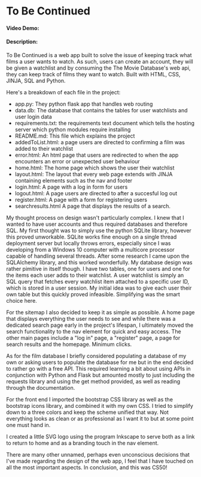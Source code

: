 # To Be Continued
#### Video Demo:  <URL HERE>
#### Description:
To Be Continued is a web app built to solve the issue of keeping track what films a user wants to watch. As such, users can create an account, they will be given a watchlist and by consuming the The Movie Database's web api, they can keep track of films they want to watch. Built with HTML, CSS, JINJA, SQL and Python.

Here's a breakdown of each file in the project:
- app.py:
They python flask app that handles web routing
- data.db:
The database that contains the tables for user watchlists and user login data
- requirements.txt:
the requirements text document which tells  the hosting server which python modules require installing
- README.md:
This file which explains the project
- addedToList.html:
a page users are directed to confirming a film was added to their watchlist
- error.html:
An html page that users are redirected to when the app encounters an error or unexpected user behaviour
- home.html:
The home page which shows the user their watchlist
- layout.html:
The layout that every web page extends with JINJA containing elements such as the nav and footer
- login.html:
A page with a log in form for users
- logout.html:
A page users are directed to after a succesful log out
- register.html:
A page with a form for registering users
- searchresults.html
A page that displays the results of a search.

My thought process on design wasn't particularly complex. I knew that I wanted to have user accounts and thus required databases and therefore SQL. My first thought was to simply use the python SQLite library, however this proved unworkable. SQLite works fine enough on a single thread deployment server but locally throws errors, especially since I was developing from a Windows 10 computer with a multicore processor capable of handling several threads. After some research I came upon the SQLAlchemy library, and this worked wonderfully. My database design was rather pimitive in itself though. I have two tables, one for users and one for the items each user adds to their watchlist. A user watchlist is simply an SQL query that fetches every watchlist item attached to a specific user ID, which is stored in a user session. My initial idea was to give each user their own table but this quickly proved infeasible. Simplifying was the smart choice here.

For the sitemap I also decided to keep it as simple as possible. A home page that displays everything the user needs to see and while there was a dedicated search page early in the project's lifespan, I ultimately moved the search functionality to the nav element for quick and easy access. The other main pages include a "log in" page, a "register" page, a page for search results and the homepage. Minimum clicks.

As for the film database I briefly considered populating a database of my own or asking users to populate the database for me but in the end decided to rather go with a free API. This required learning a bit about using APIs in conjunction with Python and Flask but amounted mostly to just including the requests library and using the get method provided, as well as reading through the documentation.

For the front end I imported the bootstrap CSS library as well as the bootstrap icons library, and combined it with my own CSS. I tried to simplify down to a three colors and keep the scheme unified that way. Not everything looks as clean or as professional as I want it to but at some point one must hand in.

I created a little SVG logo using the program Inkscape to serve both as a link to return to home and as a branding touch in the nav element.

There are many other unnamed, perhaps even unconscious decisions that I've made regarding the design of the web app, I feel that I have touched on all the most important aspects. In conclusion, and this was CS50!